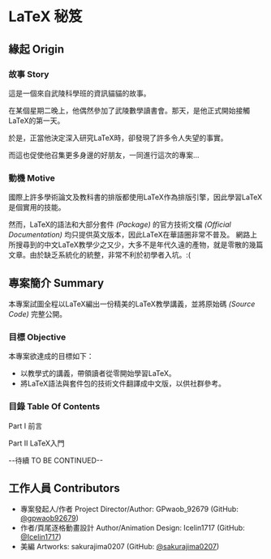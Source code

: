 # LaTeX 秘笈

## 緣起 Origin

### 故事 Story

這是一個來自武陵科學班的資訊貓貓的故事。

在某個星期二晚上，他偶然參加了武陵數學讀書會。那天，是他正式開始接觸LaTeX的第一天。

於是，正當他決定深入研究LaTeX時，卻發現了許多令人失望的事實。

而這也促使他召集更多身邊的好朋友，一同進行這次的專案...


### 動機 Motive

國際上許多學術論文及教科書的排版都使用LaTeX作為排版引擎，因此學習LaTeX是個實用的技能。

然而，LaTeX的語法和大部分套件 *(Package)* 的官方技術文檔 *(Official Documentation)* 均只提供英文版本，因此LaTeX在華語圈非常不普及。
網路上所搜尋到的中文LaTeX教學少之又少，大多不是年代久遠的產物，就是零散的幾篇文章。由於缺乏系統化的統整，非常不利於初學者入坑。:(

## 專案簡介 Summary

本專案試圖全程以LaTeX編出一份精美的LaTeX教學講義，並將原始碼 *(Source Code)* 完整公開。

### 目標 Objective

本專案欲達成的目標如下：

- 以教學式的講義，帶領讀者從零開始學習LaTeX。
- 將LaTeX語法與套件包的技術文件翻譯成中文版，以供社群參考。

### 目錄 Table Of Contents

Part I 前言

Part II LaTeX入門

--待續 TO BE CONTINUED--


## 工作人員 Contributors

- 專案發起人/作者 Project Director/Author: GPwaob_92679 (GitHub: [@gpwaob92679](https://github.com/gpwaob92679))
- 作者/頁尾逐格動畫設計 Author/Animation Design: Icelin1717 (GitHub: [@Icelin1717](https://github.com/Icelin1717))
- 美編 Artworks: sakurajima0207 (GitHub: [@sakurajima0207](https://github.com/sakurajima0207))
